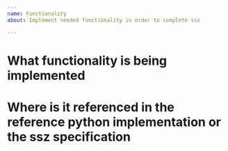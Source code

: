 ```yaml
---
name: Functionality
about: Implement needed functionality in order to complete ssz

---
```


# What functionality is being implemented

# Where is it referenced in the reference python implementation or the ssz specification
